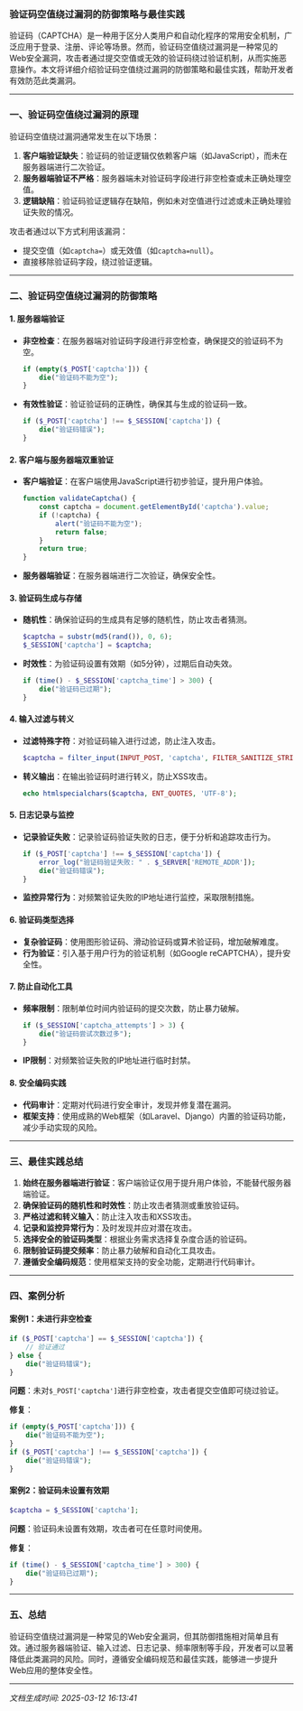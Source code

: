 ### 验证码空值绕过漏洞的防御策略与最佳实践

验证码（CAPTCHA）是一种用于区分人类用户和自动化程序的常用安全机制，广泛应用于登录、注册、评论等场景。然而，验证码空值绕过漏洞是一种常见的Web安全漏洞，攻击者通过提交空值或无效的验证码绕过验证机制，从而实施恶意操作。本文将详细介绍验证码空值绕过漏洞的防御策略和最佳实践，帮助开发者有效防范此类漏洞。

---

### 一、验证码空值绕过漏洞的原理

验证码空值绕过漏洞通常发生在以下场景：
1. **客户端验证缺失**：验证码的验证逻辑仅依赖客户端（如JavaScript），而未在服务器端进行二次验证。
2. **服务器端验证不严格**：服务器端未对验证码字段进行非空检查或未正确处理空值。
3. **逻辑缺陷**：验证码验证逻辑存在缺陷，例如未对空值进行过滤或未正确处理验证失败的情况。

攻击者通过以下方式利用该漏洞：
- 提交空值（如`captcha=`）或无效值（如`captcha=null`）。
- 直接移除验证码字段，绕过验证逻辑。

---

### 二、验证码空值绕过漏洞的防御策略

#### 1. **服务器端验证**
   - **非空检查**：在服务器端对验证码字段进行非空检查，确保提交的验证码不为空。
     ```php
     if (empty($_POST['captcha'])) {
         die("验证码不能为空");
     }
     ```
   - **有效性验证**：验证验证码的正确性，确保其与生成的验证码一致。
     ```php
     if ($_POST['captcha'] !== $_SESSION['captcha']) {
         die("验证码错误");
     }
     ```

#### 2. **客户端与服务器端双重验证**
   - **客户端验证**：在客户端使用JavaScript进行初步验证，提升用户体验。
     ```javascript
     function validateCaptcha() {
         const captcha = document.getElementById('captcha').value;
         if (!captcha) {
             alert("验证码不能为空");
             return false;
         }
         return true;
     }
     ```
   - **服务器端验证**：在服务器端进行二次验证，确保安全性。

#### 3. **验证码生成与存储**
   - **随机性**：确保验证码的生成具有足够的随机性，防止攻击者猜测。
     ```php
     $captcha = substr(md5(rand()), 0, 6);
     $_SESSION['captcha'] = $captcha;
     ```
   - **时效性**：为验证码设置有效期（如5分钟），过期后自动失效。
     ```php
     if (time() - $_SESSION['captcha_time'] > 300) {
         die("验证码已过期");
     }
     ```

#### 4. **输入过滤与转义**
   - **过滤特殊字符**：对验证码输入进行过滤，防止注入攻击。
     ```php
     $captcha = filter_input(INPUT_POST, 'captcha', FILTER_SANITIZE_STRING);
     ```
   - **转义输出**：在输出验证码时进行转义，防止XSS攻击。
     ```php
     echo htmlspecialchars($captcha, ENT_QUOTES, 'UTF-8');
     ```

#### 5. **日志记录与监控**
   - **记录验证失败**：记录验证码验证失败的日志，便于分析和追踪攻击行为。
     ```php
     if ($_POST['captcha'] !== $_SESSION['captcha']) {
         error_log("验证码验证失败: " . $_SERVER['REMOTE_ADDR']);
         die("验证码错误");
     }
     ```
   - **监控异常行为**：对频繁验证失败的IP地址进行监控，采取限制措施。

#### 6. **验证码类型选择**
   - **复杂验证码**：使用图形验证码、滑动验证码或算术验证码，增加破解难度。
   - **行为验证**：引入基于用户行为的验证机制（如Google reCAPTCHA），提升安全性。

#### 7. **防止自动化工具**
   - **频率限制**：限制单位时间内验证码的提交次数，防止暴力破解。
     ```php
     if ($_SESSION['captcha_attempts'] > 3) {
         die("验证码尝试次数过多");
     }
     ```
   - **IP限制**：对频繁验证失败的IP地址进行临时封禁。

#### 8. **安全编码实践**
   - **代码审计**：定期对代码进行安全审计，发现并修复潜在漏洞。
   - **框架支持**：使用成熟的Web框架（如Laravel、Django）内置的验证码功能，减少手动实现的风险。

---

### 三、最佳实践总结

1. **始终在服务器端进行验证**：客户端验证仅用于提升用户体验，不能替代服务器端验证。
2. **确保验证码的随机性和时效性**：防止攻击者猜测或重放验证码。
3. **严格过滤和转义输入**：防止注入攻击和XSS攻击。
4. **记录和监控异常行为**：及时发现并应对潜在攻击。
5. **选择安全的验证码类型**：根据业务需求选择复杂度合适的验证码。
6. **限制验证码提交频率**：防止暴力破解和自动化工具攻击。
7. **遵循安全编码规范**：使用框架支持的安全功能，定期进行代码审计。

---

### 四、案例分析

#### 案例1：未进行非空检查
```php
if ($_POST['captcha'] == $_SESSION['captcha']) {
    // 验证通过
} else {
    die("验证码错误");
}
```
**问题**：未对`$_POST['captcha']`进行非空检查，攻击者提交空值即可绕过验证。

**修复**：
```php
if (empty($_POST['captcha'])) {
    die("验证码不能为空");
}
if ($_POST['captcha'] !== $_SESSION['captcha']) {
    die("验证码错误");
}
```

#### 案例2：验证码未设置有效期
```php
$captcha = $_SESSION['captcha'];
```
**问题**：验证码未设置有效期，攻击者可在任意时间使用。

**修复**：
```php
if (time() - $_SESSION['captcha_time'] > 300) {
    die("验证码已过期");
}
```

---

### 五、总结

验证码空值绕过漏洞是一种常见的Web安全漏洞，但其防御措施相对简单且有效。通过服务器端验证、输入过滤、日志记录、频率限制等手段，开发者可以显著降低此类漏洞的风险。同时，遵循安全编码规范和最佳实践，能够进一步提升Web应用的整体安全性。

---

*文档生成时间: 2025-03-12 16:13:41*



















